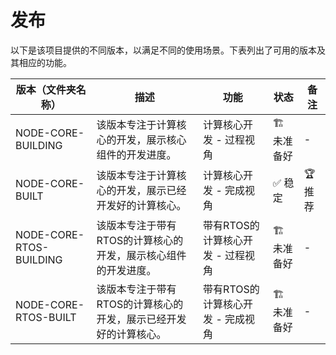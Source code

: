 # 发布

以下是该项目提供的不同版本，以满足不同的使用场景。下表列出了可用的版本及其相应的功能。

| 版本（文件夹名称） | 描述 | 功能 | 状态 | 备注 |
| ------- | ----------- | -------- | ------ | ----- |
| NODE-CORE-BUILDING | 该版本专注于计算核心的开发，展示核心组件的开发进度。 | 计算核心开发 - 过程视角 | 🏗️ 未准备好 | - |
| NODE-CORE-BUILT | 该版本专注于计算核心的开发，展示已经开发好的计算核心。 | 计算核心开发 - 完成视角 | ✅ 稳定 | 🏆 推荐 |
| NODE-CORE-RTOS-BUILDING | 该版本专注于带有RTOS的计算核心的开发，展示核心组件的开发进度。 | 带有RTOS的计算核心开发 - 过程视角 | 🏗️ 未准备好 | - |
| NODE-CORE-RTOS-BUILT | 该版本专注于带有RTOS的计算核心的开发，展示已经开发好的计算核心。 | 带有RTOS的计算核心开发 - 完成视角 | 🏗️ 未准备好 | - |